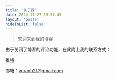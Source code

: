 ```yaml
---
title: '关于我'
date: 2024-11-27 19:57:45
layout: 'posts'
hideInList: false
---
```


> 欢迎来到我的博客


由于关闭了博客的评论功能，在此附上我的联系方式：

[推特](https://x.com/bxbzjzllan898)

邮箱：yuranh21@gmail.com
